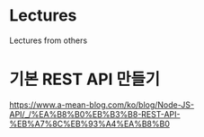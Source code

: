 # Lectures
Lectures from others

# 기본 REST API 만들기
https://www.a-mean-blog.com/ko/blog/Node-JS-API/_/%EA%B8%B0%EB%B3%B8-REST-API-%EB%A7%8C%EB%93%A4%EA%B8%B0

